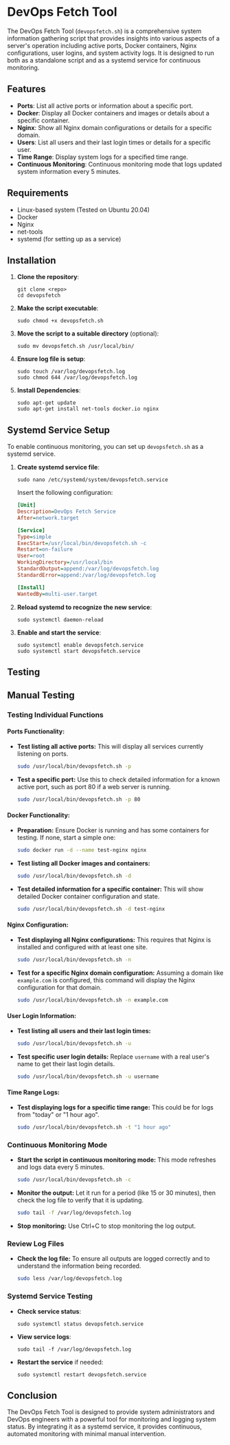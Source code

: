 

# DevOps Fetch Tool

The DevOps Fetch Tool (`devopsfetch.sh`) is a comprehensive system information gathering script that provides insights into various aspects of a server's operation including active ports, Docker containers, Nginx configurations, user logins, and system activity logs. It is designed to run both as a standalone script and as a systemd service for continuous monitoring.

## Features

- **Ports**: List all active ports or information about a specific port.
- **Docker**: Display all Docker containers and images or details about a specific container.
- **Nginx**: Show all Nginx domain configurations or details for a specific domain.
- **Users**: List all users and their last login times or details for a specific user.
- **Time Range**: Display system logs for a specified time range.
- **Continuous Monitoring**: Continuous monitoring mode that logs updated system information every 5 minutes.

## Requirements

- Linux-based system (Tested on Ubuntu 20.04)
- Docker
- Nginx
- net-tools
- systemd (for setting up as a service)

## Installation

1. **Clone the repository**:
   ```
   git clone <repo>
   cd devopsfetch
   ```

2. **Make the script executable**:
   ```
   sudo chmod +x devopsfetch.sh
   ```

3. **Move the script to a suitable directory** (optional):
   ```
   sudo mv devopsfetch.sh /usr/local/bin/
   ```

4. **Ensure log file is setup**:
   ```
   sudo touch /var/log/devopsfetch.log
   sudo chmod 644 /var/log/devopsfetch.log
   ```

5. **Install Dependencies**:
   ```
   sudo apt-get update
   sudo apt-get install net-tools docker.io nginx
   ```

## Systemd Service Setup

To enable continuous monitoring, you can set up `devopsfetch.sh` as a systemd service.

1. **Create systemd service file**:
   ```
   sudo nano /etc/systemd/system/devopsfetch.service
   ```

   Insert the following configuration:

   ```ini
   [Unit]
   Description=DevOps Fetch Service
   After=network.target

   [Service]
   Type=simple
   ExecStart=/usr/local/bin/devopsfetch.sh -c
   Restart=on-failure
   User=root
   WorkingDirectory=/usr/local/bin
   StandardOutput=append:/var/log/devopsfetch.log
   StandardError=append:/var/log/devopsfetch.log

   [Install]
   WantedBy=multi-user.target
   ```

2. **Reload systemd to recognize the new service**:
   ```
   sudo systemctl daemon-reload
   ```

3. **Enable and start the service**:
   ```
   sudo systemctl enable devopsfetch.service
   sudo systemctl start devopsfetch.service
   ```

## Testing



## Manual Testing

### **Testing Individual Functions**

#### Ports Functionality:

- **Test listing all active ports:** This will display all services currently listening on ports.
  ```bash
  sudo /usr/local/bin/devopsfetch.sh -p
  ```
- **Test a specific port:** Use this to check detailed information for a known active port, such as port 80 if a web server is running.
  ```bash
  sudo /usr/local/bin/devopsfetch.sh -p 80
  ```

#### Docker Functionality:

- **Preparation:** Ensure Docker is running and has some containers for testing. If none, start a simple one:
  ```bash
  sudo docker run -d --name test-nginx nginx
  ```
- **Test listing all Docker images and containers:**
  ```bash
  sudo /usr/local/bin/devopsfetch.sh -d
  ```
- **Test detailed information for a specific container:** This will show detailed Docker container configuration and state.
  ```bash
  sudo /usr/local/bin/devopsfetch.sh -d test-nginx
  ```

#### Nginx Configuration:

- **Test displaying all Nginx configurations:** This requires that Nginx is installed and configured with at least one site.
  ```bash
  sudo /usr/local/bin/devopsfetch.sh -n
  ```
- **Test for a specific Nginx domain configuration:** Assuming a domain like `example.com` is configured, this command will display the Nginx configuration for that domain.
  ```bash
  sudo /usr/local/bin/devopsfetch.sh -n example.com
  ```

#### User Login Information:

- **Test listing all users and their last login times:**
  ```bash
  sudo /usr/local/bin/devopsfetch.sh -u
  ```
- **Test specific user login details:** Replace `username` with a real user's name to get their last login details.
  ```bash
  sudo /usr/local/bin/devopsfetch.sh -u username
  ```

#### Time Range Logs:

- **Test displaying logs for a specific time range:** This could be for logs from "today" or "1 hour ago".
  ```bash
  sudo /usr/local/bin/devopsfetch.sh -t "1 hour ago"
  ```

### **Continuous Monitoring Mode**

- **Start the script in continuous monitoring mode:** This mode refreshes and logs data every 5 minutes.
  ```bash
  sudo /usr/local/bin/devopsfetch.sh -c
  ```
- **Monitor the output:** Let it run for a period (like 15 or 30 minutes), then check the log file to verify that it is updating.
  ```bash
  sudo tail -f /var/log/devopsfetch.log
  ```
- **Stop monitoring:** Use Ctrl+C to stop monitoring the log output.

### **Review Log Files**

- **Check the log file:** To ensure all outputs are logged correctly and to understand the information being recorded.
  ```bash
  sudo less /var/log/devopsfetch.log
  ```



### Systemd Service Testing

- **Check service status**:
  ```
  sudo systemctl status devopsfetch.service
  ```

- **View service logs**:
  ```
  sudo tail -f /var/log/devopsfetch.log
  ```

- **Restart the service** if needed:
  ```
  sudo systemctl restart devopsfetch.service
  ```

## Conclusion

The DevOps Fetch Tool is designed to provide system administrators and DevOps engineers with a powerful tool for monitoring and logging system status. By integrating it as a systemd service, it provides continuous, automated monitoring with minimal manual intervention.
